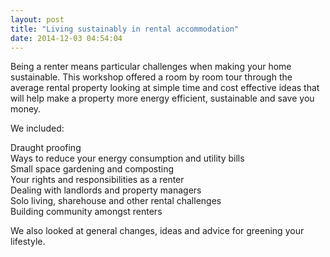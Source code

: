 ```yaml
---
layout: post
title: "Living sustainably in rental accommodation"
date: 2014-12-03 04:54:04
---
```


Being a renter means particular challenges when making your home sustainable. This workshop offered a room by room tour through the average rental property looking at simple time and cost effective ideas that will help make a property more energy efficient, sustainable and save you money.

We included:

Draught proofing  
Ways to reduce your energy consumption and utility bills  
Small space gardening and composting  
Your rights and responsibilities as a renter  
Dealing with landlords and property managers  
Solo living, sharehouse and other rental challenges  
Building community amongst renters

We also looked at general changes, ideas and advice for greening your lifestyle.

<p style="font-size: 13px; line-height: 20.0063037872314px;">
   
</p>

<p style="font-size: 13px; line-height: 20.0063037872314px;">
   
</p>